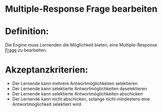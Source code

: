 # Multiple-Response Frage bearbeiten


# Definition:
Die Engine muss Lernenden die Möglichkeit bieten, eine Multiple-Response [Frage](Adaptivitätsfrage-GE.md) zu bearbeiten.

# Akzeptanzkriterien:
- Der Lernende kann mehrere Antwortmöglichkeiten selektieren
- Der Lernende kann selektierte Antwortmöglichkeiten deselektieren
- Der Lernende kann selektierte Antwortmöglichkeiten abschicken
- Der Lernende kann nicht abschicken, solange nicht mindestens eine Antwortmöglichkeit selektiert wird